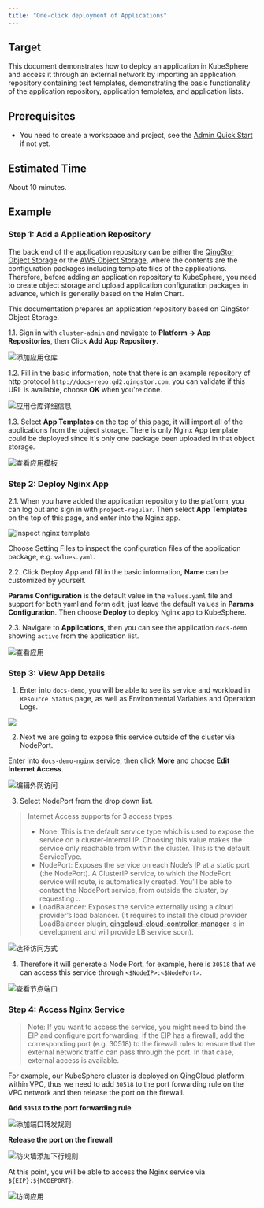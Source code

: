 ```yaml
---
title: "One-click deployment of Applications"
---
```


## Target

This document demonstrates how to deploy an application in KubeSphere and access it through an external network by importing an application repository containing test templates, demonstrating the basic functionality of the application repository, application templates, and application lists.

## Prerequisites

- You need to create a workspace and project, see the [Admin Quick Start](../admin-quick-start) if not yet.

## Estimated Time

About 10 minutes.

## Example

### Step 1: Add a Application Repository

The back end of the application repository can be either the [QingStor Object Storage](https://www.qingcloud.com/products/qingstor/) or the [AWS Object Storage](https://aws.amazon.com/cn/what-is-cloud-object-storage/), where the contents are the configuration packages including template files of the applications. Therefore, before adding an application repository to KubeSphere, you need to create object storage and upload application configuration packages in advance, which is generally based on the Helm Chart.

This documentation prepares an application repository based on QingStor Object Storage.

1.1. Sign in with `cluster-admin` and navigate to **Platform → App Repositories**, then Click **Add App Repository**.

![添加应用仓库](/add-app-repo-en.png)

1.2. Fill in the basic information, note that there is an example repository of http protocol `http://docs-repo.gd2.qingstor.com`, you can validate if this URL is available, choose **OK** when you're done.

![应用仓库详细信息](/app-repo-basic-en.png)

1.3. Select **App Templates** on the top of this page, it will import all of the applications from the object storage. There is only Nginx App template could be deployed since it's only one package been uploaded in that object storage.

![查看应用模板](/app-template-lists-en.png)

### Step 2: Deploy Nginx App

2.1. When you have added the application repository to the platform, you can log out and sign in with `project-regular`. Then select **App Templates** on the top of this page, and enter into the Nginx app.

![inspect nginx template](/nginx-details-en.png)

Choose Setting Files to inspect the configuration files of the application package, e.g. `values.yaml`.

2.2. Click Deploy App and fill in the basic information, **Name** can be customized by yourself.

**Params Configuration** is the default value in the `values.yaml` file and support for both yaml and form edit, just leave the default values in **Params Configuration**. Then choose **Deploy** to deploy Nginx app to KubeSphere.

2.3. Navigate to **Applications**, then you can see the application `docs-demo` showing `active` from the application list. 

![查看应用](/nginx-app-demo-en.png)

### Step 3: View App Details

1. Enter into `docs-demo`, you will be able to see its service and workload in `Resource Status` page, as well as Environmental Variables and Operation Logs.

![](/nginx-details-overview-en.png)

2. Next we are going to expose this service outside of the cluster via NodePort. 

Enter into `docs-demo-nginx` service, then click **More** and choose **Edit Internet Access**.

![编辑外网访问](/nginx-service-details-en.png)

3. Select NodePort from the drop down list.

> Internet Access supports for 3 access types:
> - None: This is the default service type which is used to expose the service on a cluster-internal IP. Choosing this value makes the service only reachable from within the cluster. This is the default ServiceType.
> - NodePort: Exposes the service on each Node’s IP at a static port (the NodePort). A ClusterIP service, to which the NodePort service will route, is automatically created. You’ll be able to contact the NodePort service, from outside the cluster, by requesting <NodeIP>:<NodePort>.
> - LoadBalancer: Exposes the service externally using a cloud provider’s load balancer. (It requires to install the cloud provider LoadBalancer plugin, [qingcloud-cloud-controller-manager](https://github.com/yunify/qingcloud-cloud-controller-manager/) is in development and will provide LB service soon).

![选择访问方式](/select-nodeport-en.png)

4. Therefore it will generate a Node Port, for example, here is `30518` that we can access this service through `<$NodeIP>:<$NodePort>`.

![查看节点端口](/nodeport-details-en.png)

### Step 4: Access Nginx Service

> Note: If you want to access the service, you might need to bind the EIP and configure port forwarding. If the EIP has a firewall, add the corresponding port (e.g. 30518) to the firewall rules to ensure that the external network traffic can pass through the port. In that case, external access is available.

For example, our KubeSphere cluster is deployed on QingCloud platform within VPC, thus we need to add `30518` to the port forwarding rule on the VPC network and then release the port on the firewall.

**Add `30518` to the port forwarding rule**

![添加端口转发规则](/demo4-vpc-nodeport-forward-en.png)

**Release the port on the firewall**

![防火墙添加下行规则](/demo4-firewall-nodeport-en.png)

At this point, you will be able to access the Nginx service via `${EIP}:${NODEPORT}`.

![访问应用](/access-nginx-app-en.png)

